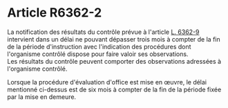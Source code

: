 # Article R6362-2

 

La notification des résultats du contrôle prévue à l'article [L. 6362-9][1] intervient dans un délai ne pouvant dépasser trois mois à compter de la fin de la période d'instruction avec l'indication des procédures dont l'organisme contrôlé dispose pour faire valoir ses observations.   
Les résultats du contrôle peuvent comporter des observations adressées à l'organisme contrôlé.

Lorsque la procédure d'évaluation d'office est mise en œuvre, le délai mentionné ci-dessus est de six mois à compter de la fin de la période fixée par la mise en demeure.

 [1]: /affichCodeArticle.do?cidTexte=LEGITEXT000006072050&idArticle=LEGIARTI000006904461&dateTexte=&categorieLien=cid